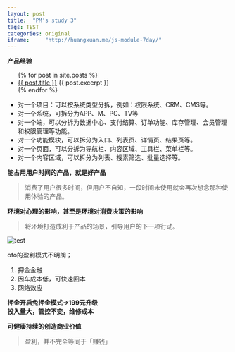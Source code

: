 ```yaml
---
layout: post
title:  "PM's study 3" 
tags: TEST
categories: original
iframe:     "http://huangxuan.me/js-module-7day/"
---
```


**产品经验**

<ul>
  {% for post in site.posts %}
    <li>
      <a href="{{ post.url }}">{{ post.title }}</a>
      {{ post.excerpt }}
    </li>
  {% endfor %}
</ul>

* 对一个项目：可以按系统类型分拆，例如：权限系统、CRM、CMS等。	
* 对一个系统，可拆分为APP、M、PC、TV等	
* 对一个端，可以分拆为数据中心、支付结算、订单功能、库存管理、会员管理和权限管理等功能。	
* 对一个功能模块，可以拆分为入口、列表页、详情页、结果页等。	
* 对一个页面，可以分拆为导航栏、内容区域、工具栏、菜单栏等。	
* 对一个内容区域，可以拆分为列表、搜索筛选、批量选择等。

**能占用用户时间的产品，就是好产品**
>消费了用户很多时间，但用户不自知，一段时间未使用就会再次想念那种使用体验的产品。

**环境对心理的影响，甚至是环境对消费决策的影响**
>将环境打造成利于产品的场景，引导用户的下一项行动。

![test](http://image.woshipm.com/wp-files/2017/06/EYxFgPcUwZg82zRzZo1L.jpg)

ofo的盈利模式不明朗；
 1. 押金金融
 2. 因车成本低，可快速回本
 3. 网络效应

**押金开启免押金模式->199元升级**	
**投入量大，管控不变，维修成本**	

**可健康持续的创造商业价值**
>盈利，并不完全等同于「赚钱」